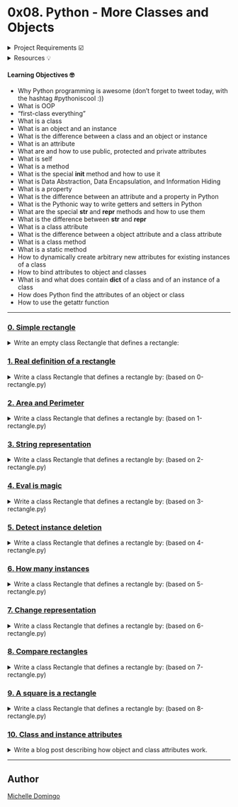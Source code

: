 # 0x08. Python - More Classes and Objects

<details><summary>Project Requirements ☑️</summary>
...
</details>

<details><summary>Resources 💡</summary>
...
</details>

#### Learning Objectives 🤓

* Why Python programming is awesome (don’t forget to tweet today, with the hashtag #pythoniscool :))
* What is OOP
* “first-class everything”
* What is a class
* What is an object and an instance
* What is the difference between a class and an object or instance
* What is an attribute
* What are and how to use public, protected and private attributes
* What is self
* What is a method
* What is the special __init__ method and how to use it
* What is Data Abstraction, Data Encapsulation, and Information Hiding
* What is a property
* What is the difference between an attribute and a property in Python
* What is the Pythonic way to write getters and setters in Python
* What are the special __str__ and __repr__ methods and how to use them
* What is the difference between __str__ and __repr__
* What is a class attribute
* What is the difference between a object attribute and a class attribute
* What is a class method
* What is a static method
* How to dynamically create arbitrary new attributes for existing instances of a class
* How to bind attributes to object and classes
* What is and what does contain __dict__ of a class and of an instance of a class
* How does Python find the attributes of an object or class
* How to use the getattr function

---

### [0. Simple rectangle](./0-rectangle.py)
<details><summary>Write an empty class Rectangle that defines a rectangle:</summary><br>

* 
```

```
</details>

### [1. Real definition of a rectangle](./1-rectangle.py)
<details><summary>Write a class Rectangle that defines a rectangle by: (based on 0-rectangle.py)</summary><br>

* 
```

```
</details>

### [2. Area and Perimeter](./2-rectangle.py)
<details><summary>Write a class Rectangle that defines a rectangle by: (based on 1-rectangle.py)</summary><br>

* 
```

```
</details>

### [3. String representation](./3-rectangle.py)
<details><summary>Write a class Rectangle that defines a rectangle by: (based on 2-rectangle.py)</summary><br>

* 
```

```
</details>

### [4. Eval is magic](./4-rectangle.py)
<details><summary>Write a class Rectangle that defines a rectangle by: (based on 3-rectangle.py)</summary><br>

* 
```

```
</details>

### [5. Detect instance deletion](./5-rectangle.py)
<details><summary>Write a class Rectangle that defines a rectangle by: (based on 4-rectangle.py)</summary><br>

* 
```

```
</details>

### [6. How many instances](./6-rectangle.py)
<details><summary>Write a class Rectangle that defines a rectangle by: (based on 5-rectangle.py)</summary><br>

* 
```

```
</details>

### [7. Change representation](./7-rectangle.py)
<details><summary>Write a class Rectangle that defines a rectangle by: (based on 6-rectangle.py)</summary><br>

* 
```

```
</details>

### [8. Compare rectangles](./8-rectangle.py)
<details><summary>Write a class Rectangle that defines a rectangle by: (based on 7-rectangle.py)</summary><br>

* 
```

```
</details>

### [9. A square is a rectangle](./9-rectangle.py)
<details><summary>Write a class Rectangle that defines a rectangle by: (based on 8-rectangle.py)</summary><br>

* 
```

```
</details>

### [10. Class and instance attributes](./101-nqueens.py)
<details><summary>Write a blog post describing how object and class attributes work.</summary><br>

* 
```

```
</details>

---

## Author
[Michelle Domingo](https://github.com/michedomingo)
